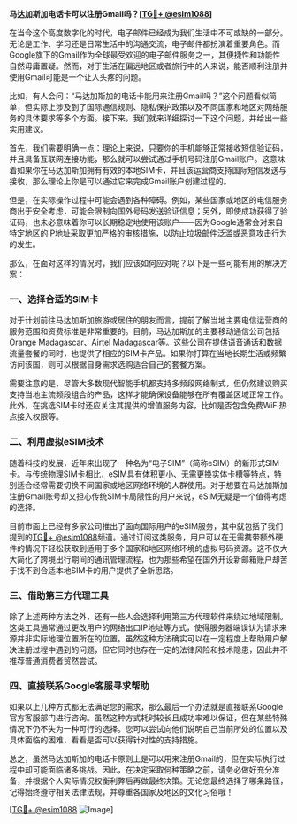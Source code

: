 **马达加斯加电话卡可以注册Gmail吗？[[TG💪+ @esim1088](https://t.me/s/esim1088)]**

在当今这个高度数字化的时代，电子邮件已经成为我们生活中不可或缺的一部分。无论是工作、学习还是日常生活中的沟通交流，电子邮件都扮演着重要角色。而Google旗下的Gmail作为全球最受欢迎的电子邮件服务之一，其便捷性和功能性自然毋庸置疑。然而，对于生活在偏远地区或者旅行中的人来说，能否顺利注册并使用Gmail可能是一个让人头疼的问题。

比如，有人会问：“马达加斯加的电话卡能用来注册Gmail吗？”这个问题看似简单，但实际上涉及到了国际通信规则、隐私保护政策以及不同国家和地区对网络服务的具体要求等多个方面。接下来，我们就来详细探讨一下这个问题，并给出一些实用建议。

首先，我们需要明确一点：理论上来说，只要你的手机能够正常接收短信验证码，并且具备互联网连接功能，那么就可以尝试通过手机号码注册Gmail账户。这意味着如果你在马达加斯加拥有有效的本地SIM卡，并且该运营商支持国际短信发送与接收，那么理论上你是可以通过它来完成Gmail账户创建过程的。

但是，在实际操作过程中可能会遇到各种障碍。例如，某些国家或地区的电信服务商出于安全考虑，可能会限制向国外号码发送验证信息；另外，即使成功获得了验证码，也未必意味着你可以长期稳定地使用该账户——因为Google通常会对来自特定地区的IP地址采取更加严格的审核措施，以防止垃圾邮件泛滥或恶意攻击行为的发生。

那么，在面对这样的情况时，我们应该如何应对呢？以下是一些可能有用的解决方案：

### 一、选择合适的SIM卡

对于计划前往马达加斯加旅游或居住的朋友而言，提前了解当地主要电信运营商的服务范围和资费标准是非常重要的。目前，马达加斯加的主要移动通信公司包括Orange Madagascar、Airtel Madagascar等。这些公司在提供语音通话和数据流量套餐的同时，也提供了相应的SIM卡产品。如果你打算在当地长期生活或频繁访问该国，则可以根据自身需求选购适合自己的套餐方案。

需要注意的是，尽管大多数现代智能手机都支持多频段网络制式，但仍然建议购买支持当地主流频段组合的产品，这样才能确保设备能够在所有覆盖区域正常工作。此外，在挑选SIM卡时还应关注其提供的增值服务内容，比如是否包含免费WiFi热点接入权限等。

### 二、利用虚拟eSIM技术

随着科技的发展，近年来出现了一种名为“电子SIM”（简称eSIM）的新形式SIM卡。与传统物理SIM卡相比，eSIM具有体积更小、无需更换实体卡槽等特点，特别适合经常需要切换不同国家或地区网络环境的人群使用。对于想要在马达加斯加注册Gmail账号却又担心传统SIM卡局限性的用户来说，eSIM无疑是一个值得考虑的选择。

目前市面上已经有多家公司推出了面向国际用户的eSIM服务，其中就包括了我们提到的[TG💪+ @esim1088](https://t.me/s/esim1088)频道。通过订阅这类服务，用户可以在无需携带额外硬件的情况下轻松获取到适用于多个国家和地区网络环境的虚拟号码资源。这不仅大大简化了跨境出行期间的通讯管理流程，也为那些希望在国外开设新邮箱账户却苦于找不到合适本地SIM卡的用户提供了全新思路。

### 三、借助第三方代理工具

除了上述两种方法之外，还有一些人会选择利用第三方代理软件来绕过地域限制。这类工具通常通过更改用户的网络出口IP地址等方式，使得服务器端误认为请求来源并非实际地理位置所在的位置。虽然这种方法确实可以在一定程度上帮助用户解决注册过程中遇到的问题，但它同时也存在一定的法律风险和技术隐患，因此并不推荐普通消费者贸然尝试。

### 四、直接联系Google客服寻求帮助

如果以上几种方式都无法满足您的需求，那么最后一个办法就是直接联系Google官方客服部门进行咨询。虽然这种方式耗时较长且成功率难以保证，但在某些特殊情况下仍不失为一种可行的选择。您可以尝试向他们说明自己当前所处的位置以及具体面临的困难，看看是否可以获得针对性的支持措施。

总之，虽然马达加斯加的电话卡原则上是可以用来注册Gmail的，但在实际执行过程中却可能面临诸多挑战。因此，在决定采取何种策略之前，请务必做好充分准备，并根据个人实际情况权衡利弊后再做最终决策。无论您最终选择了哪条路径，记得始终遵守相关法律法规，并尊重各国家及地区的文化习俗哦！

[[TG💪+ @esim1088](https://t.me/s/esim1088) ![Image](https://i.postimg.cc/4NQfJmqS/Snipaste-2025-05-13-00-14-12.png)]